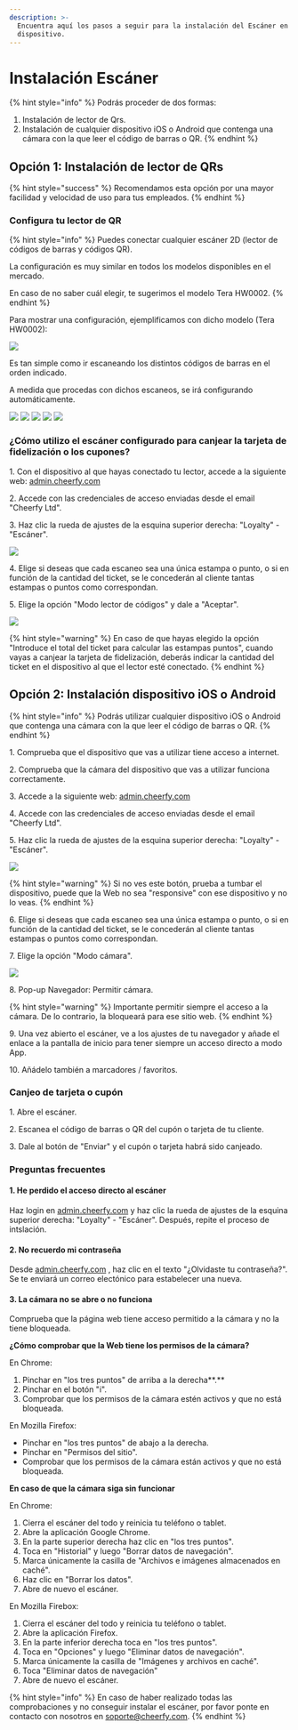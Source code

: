```yaml
---
description: >-
  Encuentra aquí los pasos a seguir para la instalación del Escáner en tu
  dispositivo.
---
```


# Instalación Escáner

{% hint style="info" %}
Podrás proceder de dos formas:

1. Instalación de lector de Qrs.
2. Instalación de cualquier dispositivo iOS o Android que contenga una cámara con la que leer el código de barras o QR.
{% endhint %}

## Opción 1: Instalación de lector de QRs

{% hint style="success" %}
Recomendamos esta opción por una mayor facilidad y velocidad de uso para tus empleados.
{% endhint %}

### Configura tu lector de QR

{% hint style="info" %}
Puedes conectar cualquier escáner 2D (lector de códigos de barras y códigos QR).

La configuración es muy similar en todos los modelos disponibles en el mercado.

En caso de no saber cuál elegir, te sugerimos el modelo Tera HW0002.
{% endhint %}

Para mostrar una configuración, ejemplificamos con dicho modelo (Tera HW0002):

![](<../../.gitbook/assets/image (167).png>)

Es tan simple como ir escaneando los distintos códigos de barras en el orden indicado.&#x20;

A medida que procedas con dichos escaneos, se irá configurando automáticamente.

![](<../../.gitbook/assets/Tera-scanner-pagina1-A (1) (3).jpeg>) ![](<../../.gitbook/assets/Tera-scanner-pagina1-B (1).jpeg>) ![](<../../.gitbook/assets/Tera-scanner-pagina2-A (2).jpeg>) ![](<../../.gitbook/assets/Tera-scanner-pagina2-B (3).jpeg>) ![](<../../.gitbook/assets/Tera-scanner-pagina2-C (1).jpeg>)

### ¿Cómo utilizo el escáner configurado para canjear la tarjeta de fidelización o los cupones?

1\. Con el dispositivo al que hayas conectado tu lector, accede a la siguiente web: [admin.cheerfy.com](http://admin.cheerfy.com)

2\. Accede con las credenciales de acceso enviadas desde el email "Cheerfy Ltd".

3\. Haz clic la rueda de ajustes de la esquina superior derecha: "Loyalty" - "Escáner".

![](<../../.gitbook/assets/image (165).png>)

4\. Elige si deseas que cada escaneo sea una única estampa o punto, o si en función de la cantidad del ticket, se le concederán al cliente tantas estampas o puntos como correspondan.

5\. Elige la opción "Modo lector de códigos" y dale a "Aceptar".

![](<../../.gitbook/assets/image (167) (1).png>)

{% hint style="warning" %}
En caso de que hayas elegido la opción "Introduce el total del ticket para calcular las estampas puntos", cuando vayas a canjear la tarjeta de fidelización, deberás indicar la cantidad del ticket en el dispositivo al que el lector esté conectado.
{% endhint %}

## Opción 2: Instalación dispositivo iOS o Android

{% hint style="info" %}
Podrás utilizar cualquier dispositivo iOS o Android que contenga una cámara con la que leer el código de barras o QR.&#x20;
{% endhint %}

1\. Comprueba que el dispositivo que vas a utilizar tiene acceso a internet.

2\. Comprueba que la cámara del dispositivo que vas a utilizar funciona correctamente.

3\. Accede a la siguiente web: [admin.cheerfy.com](http://admin.cheerfy.com)

4\. Accede con las credenciales de acceso enviadas desde el email "Cheerfy Ltd".

5\. Haz clic la rueda de ajustes de la esquina superior derecha: "Loyalty" - "Escáner".

![](<../../.gitbook/assets/image (166).png>)

{% hint style="warning" %}
Si no ves este botón, prueba a tumbar el dispositivo, puede que la Web no sea "responsive" con ese dispositivo y no lo veas.
{% endhint %}

6\. Elige si deseas que cada escaneo sea una única estampa o punto, o si en función de la cantidad del ticket, se le concederán al cliente tantas estampas o puntos como correspondan.

7\. Elige la opción "Modo cámara".

![](<../../.gitbook/assets/image (169) (1).png>)

8\. Pop-up Navegador: Permitir cámara.

{% hint style="warning" %}
Importante permitir siempre el acceso a la cámara. De lo contrario, la bloqueará para ese sitio web.
{% endhint %}

9\. Una vez abierto el escáner, ve a los ajustes de tu navegador y añade el enlace a la pantalla de inicio para tener siempre un acceso directo a modo App.&#x20;

10\. Añádelo también a marcadores / favoritos.

### Canjeo de tarjeta o cupón

1\. Abre el escáner.

2\. Escanea el código de barras o QR del cupón o tarjeta de tu cliente.

3\. Dale al botón de "Enviar" y el cupón o tarjeta habrá sido canjeado.

### Preguntas frecuentes

#### 1. He perdido el acceso directo al escáner

Haz login en [admin.cheerfy.com](http://admin.cheerfy.com) y haz clic la rueda de ajustes de la esquina superior derecha: "Loyalty" - "Escáner". Después, repite el proceso de intslación.

#### 2. No recuerdo mi contraseña

Desde [admin.cheerfy.com](http://admin.cheerfy.com) , haz clic en el texto "¿Olvidaste tu contraseña?". Se te enviará un correo electónico para estabelecer una nueva.

#### 3. La cámara no se abre o no funciona

Comprueba que la página web tiene acceso permitido a la cámara y no la tiene bloqueada.

**¿Cómo comprobar que la Web tiene los permisos de la cámara?**&#x20;

En Chrome:

1. Pinchar en "los tres puntos" de arriba a la derecha**.**
2. Pinchar en el botón "i".
3. Comprobar que los permisos de la cámara estén activos y que no está bloqueada.

En Mozilla Firefox:

* Pinchar en "los tres puntos" de abajo a la derecha.
* Pinchar en "Permisos del sitio".
* Comprobar que los permisos de la cámara están activos y que no está bloqueada.

**En caso de que la cámara siga sin funcionar**

En Chrome:

1. Cierra el escáner del todo y reinicia tu teléfono o tablet.
2. Abre la aplicación Google Chrome.
3. En la parte superior derecha haz clic en "los tres puntos".
4. Toca en "Historial" y luego "Borrar datos de navegación".
5. Marca únicamente la casilla de "Archivos e imágenes almacenados en caché".
6. Haz clic en "Borrar los datos".
7. Abre de nuevo el escáner.

En Mozilla Firebox:

1. Cierra el escáner del todo y reinicia tu teléfono o tablet.
2. Abre la aplicación Firefox.
3. En la parte inferior derecha toca en "los tres puntos".
4. Toca en "Opciones" y luego "Eliminar datos de navegación".
5. Marca únicamente la casilla de "Imágenes y archivos en caché".
6. Toca "Eliminar datos de navegación"
7. Abre de nuevo el escáner.

{% hint style="info" %}
En caso de haber realizado todas las comprobaciones y no conseguir instalar el escáner, por favor ponte en contacto con nosotros en soporte@cheerfy.com.
{% endhint %}
